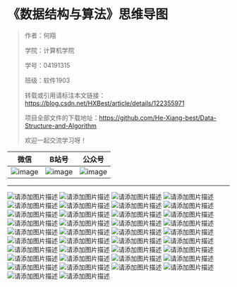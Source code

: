 # 《数据结构与算法》思维导图

> 作者：何翔 				 
>
> 学院：计算机学院
>
> 学号：04191315		 
>
> 班级：软件1903
>
> 转载或引用请标注本文链接：https://blog.csdn.net/HXBest/article/details/122355971
>
> 项目全部文件的下载地址：https://github.com/He-Xiang-best/Data-Structure-and-Algorithm
>
> 欢迎一起交流学习呀！

| 微信                                                         | B站号                                                        | 公众号                                                       |
| ------------------------------------------------------------ | ------------------------------------------------------------ | ------------------------------------------------------------ |
| ![image](https://img-blog.csdnimg.cn/img_convert/cece57138556f8ebe17ea8521e3114e1.png) | ![image](https://img-blog.csdnimg.cn/img_convert/96321ca49ce798da3095c0cb4c2bcafa.png) | ![image](https://img-blog.csdnimg.cn/img_convert/4488f9f9de1c18bb21c82f5657598d0d.png) |

---



![请添加图片描述](https://img-blog.csdnimg.cn/8deb386dece54601827db9526d2c69a7.png?x-oss-process=image/watermark,type_d3F5LXplbmhlaQ,shadow_50,text_Q1NETiBA5bCP5L2V5a2m6ZW_,size_20,color_FFFFFF,t_70,g_se,x_16)
![请添加图片描述](https://img-blog.csdnimg.cn/6625b3235a554e5aa24d9ead9123dced.png?x-oss-process=image/watermark,type_d3F5LXplbmhlaQ,shadow_50,text_Q1NETiBA5bCP5L2V5a2m6ZW_,size_20,color_FFFFFF,t_70,g_se,x_16)
![请添加图片描述](https://img-blog.csdnimg.cn/bf0937b7e1b2409d89013f5c6a3b6e10.png?x-oss-process=image/watermark,type_d3F5LXplbmhlaQ,shadow_50,text_Q1NETiBA5bCP5L2V5a2m6ZW_,size_20,color_FFFFFF,t_70,g_se,x_16)
![请添加图片描述](https://img-blog.csdnimg.cn/7673bfa25a54413d931263d81beac880.png?x-oss-process=image/watermark,type_d3F5LXplbmhlaQ,shadow_50,text_Q1NETiBA5bCP5L2V5a2m6ZW_,size_20,color_FFFFFF,t_70,g_se,x_16)
![请添加图片描述](https://img-blog.csdnimg.cn/521439913e3a4b43accb14e5e699c7fd.png?x-oss-process=image/watermark,type_d3F5LXplbmhlaQ,shadow_50,text_Q1NETiBA5bCP5L2V5a2m6ZW_,size_20,color_FFFFFF,t_70,g_se,x_16)
![请添加图片描述](https://img-blog.csdnimg.cn/2f7fda5868d542f3baad9cfe03f11260.png?x-oss-process=image/watermark,type_d3F5LXplbmhlaQ,shadow_50,text_Q1NETiBA5bCP5L2V5a2m6ZW_,size_20,color_FFFFFF,t_70,g_se,x_16)
![请添加图片描述](https://img-blog.csdnimg.cn/f7d3a7375921462483344254236b3cb9.png?x-oss-process=image/watermark,type_d3F5LXplbmhlaQ,shadow_50,text_Q1NETiBA5bCP5L2V5a2m6ZW_,size_20,color_FFFFFF,t_70,g_se,x_16)
![请添加图片描述](https://img-blog.csdnimg.cn/092245b50a204f35887f4efada922675.png?x-oss-process=image/watermark,type_d3F5LXplbmhlaQ,shadow_50,text_Q1NETiBA5bCP5L2V5a2m6ZW_,size_20,color_FFFFFF,t_70,g_se,x_16)
![请添加图片描述](https://img-blog.csdnimg.cn/33ba4ed3b50c4547baa99039fa1b7b2d.png?x-oss-process=image/watermark,type_d3F5LXplbmhlaQ,shadow_50,text_Q1NETiBA5bCP5L2V5a2m6ZW_,size_20,color_FFFFFF,t_70,g_se,x_16)
![请添加图片描述](https://img-blog.csdnimg.cn/9e3e79e9975a49e7a36a75b09a531b08.png?x-oss-process=image/watermark,type_d3F5LXplbmhlaQ,shadow_50,text_Q1NETiBA5bCP5L2V5a2m6ZW_,size_20,color_FFFFFF,t_70,g_se,x_16)
![请添加图片描述](https://img-blog.csdnimg.cn/36941d69eb4b42f891cf398e635f4779.png?x-oss-process=image/watermark,type_d3F5LXplbmhlaQ,shadow_50,text_Q1NETiBA5bCP5L2V5a2m6ZW_,size_20,color_FFFFFF,t_70,g_se,x_16)
![请添加图片描述](https://img-blog.csdnimg.cn/4dcb5df1766e4c9786c353820bb6c604.png?x-oss-process=image/watermark,type_d3F5LXplbmhlaQ,shadow_50,text_Q1NETiBA5bCP5L2V5a2m6ZW_,size_20,color_FFFFFF,t_70,g_se,x_16)
![请添加图片描述](https://img-blog.csdnimg.cn/9c4a0867605f455c98f87c445a786001.png?x-oss-process=image/watermark,type_d3F5LXplbmhlaQ,shadow_50,text_Q1NETiBA5bCP5L2V5a2m6ZW_,size_20,color_FFFFFF,t_70,g_se,x_16)
![请添加图片描述](https://img-blog.csdnimg.cn/fa760587972a4e9389273b23fae8a774.png?x-oss-process=image/watermark,type_d3F5LXplbmhlaQ,shadow_50,text_Q1NETiBA5bCP5L2V5a2m6ZW_,size_20,color_FFFFFF,t_70,g_se,x_16)
![请添加图片描述](https://img-blog.csdnimg.cn/14a804126a0b4d8786952d7a143c4b1c.png?x-oss-process=image/watermark,type_d3F5LXplbmhlaQ,shadow_50,text_Q1NETiBA5bCP5L2V5a2m6ZW_,size_20,color_FFFFFF,t_70,g_se,x_16)
![请添加图片描述](https://img-blog.csdnimg.cn/63108b17c1e44156a6a7a35ba24441df.png?x-oss-process=image/watermark,type_d3F5LXplbmhlaQ,shadow_50,text_Q1NETiBA5bCP5L2V5a2m6ZW_,size_20,color_FFFFFF,t_70,g_se,x_16)
![请添加图片描述](https://img-blog.csdnimg.cn/c4c197a82a744489b3ade45b34af3cf1.png?x-oss-process=image/watermark,type_d3F5LXplbmhlaQ,shadow_50,text_Q1NETiBA5bCP5L2V5a2m6ZW_,size_20,color_FFFFFF,t_70,g_se,x_16)
![请添加图片描述](https://img-blog.csdnimg.cn/52a63dd102804b8f929563ae2d1d2862.png?x-oss-process=image/watermark,type_d3F5LXplbmhlaQ,shadow_50,text_Q1NETiBA5bCP5L2V5a2m6ZW_,size_20,color_FFFFFF,t_70,g_se,x_16)
![请添加图片描述](https://img-blog.csdnimg.cn/c8ff0cc514cd4b749620a6dd92b4843a.png?x-oss-process=image/watermark,type_d3F5LXplbmhlaQ,shadow_50,text_Q1NETiBA5bCP5L2V5a2m6ZW_,size_20,color_FFFFFF,t_70,g_se,x_16)
![请添加图片描述](https://img-blog.csdnimg.cn/2fb7c3b71b184596a278a35b4e2d2deb.png?x-oss-process=image/watermark,type_d3F5LXplbmhlaQ,shadow_50,text_Q1NETiBA5bCP5L2V5a2m6ZW_,size_20,color_FFFFFF,t_70,g_se,x_16)
![请添加图片描述](https://img-blog.csdnimg.cn/91dab4b9fb464a458287b7d62261cce4.png?x-oss-process=image/watermark,type_d3F5LXplbmhlaQ,shadow_50,text_Q1NETiBA5bCP5L2V5a2m6ZW_,size_20,color_FFFFFF,t_70,g_se,x_16)
![请添加图片描述](https://img-blog.csdnimg.cn/f64d916a24c14484a3378f1ece9f0752.png?x-oss-process=image/watermark,type_d3F5LXplbmhlaQ,shadow_50,text_Q1NETiBA5bCP5L2V5a2m6ZW_,size_20,color_FFFFFF,t_70,g_se,x_16)
![请添加图片描述](https://img-blog.csdnimg.cn/e1d8cf09beda490cba0c3cbd489133e9.png?x-oss-process=image/watermark,type_d3F5LXplbmhlaQ,shadow_50,text_Q1NETiBA5bCP5L2V5a2m6ZW_,size_20,color_FFFFFF,t_70,g_se,x_16)
![请添加图片描述](https://img-blog.csdnimg.cn/39621a37f7d443b8a5cf1f7ba828fc90.png?x-oss-process=image/watermark,type_d3F5LXplbmhlaQ,shadow_50,text_Q1NETiBA5bCP5L2V5a2m6ZW_,size_20,color_FFFFFF,t_70,g_se,x_16)
![请添加图片描述](https://img-blog.csdnimg.cn/0a9c8b222bf846caa7d4f9199995f7cb.png?x-oss-process=image/watermark,type_d3F5LXplbmhlaQ,shadow_50,text_Q1NETiBA5bCP5L2V5a2m6ZW_,size_20,color_FFFFFF,t_70,g_se,x_16)
![请添加图片描述](https://img-blog.csdnimg.cn/709bee292db8464e95d4fd838ae3019c.png?x-oss-process=image/watermark,type_d3F5LXplbmhlaQ,shadow_50,text_Q1NETiBA5bCP5L2V5a2m6ZW_,size_20,color_FFFFFF,t_70,g_se,x_16)
![请添加图片描述](https://img-blog.csdnimg.cn/40de21aa042f4e0586780943ef38ff79.png?x-oss-process=image/watermark,type_d3F5LXplbmhlaQ,shadow_50,text_Q1NETiBA5bCP5L2V5a2m6ZW_,size_20,color_FFFFFF,t_70,g_se,x_16)
![请添加图片描述](https://img-blog.csdnimg.cn/a3f0db32c66f4c1da74555e99ef33fd2.png?x-oss-process=image/watermark,type_d3F5LXplbmhlaQ,shadow_50,text_Q1NETiBA5bCP5L2V5a2m6ZW_,size_20,color_FFFFFF,t_70,g_se,x_16)
![请添加图片描述](https://img-blog.csdnimg.cn/93edde626fc04c49bc5b5109ecef0a68.png?x-oss-process=image/watermark,type_d3F5LXplbmhlaQ,shadow_50,text_Q1NETiBA5bCP5L2V5a2m6ZW_,size_20,color_FFFFFF,t_70,g_se,x_16)
![请添加图片描述](https://img-blog.csdnimg.cn/aa13f73e94f7440b925df3a7bd8dab8e.png?x-oss-process=image/watermark,type_d3F5LXplbmhlaQ,shadow_50,text_Q1NETiBA5bCP5L2V5a2m6ZW_,size_20,color_FFFFFF,t_70,g_se,x_16)
![请添加图片描述](https://img-blog.csdnimg.cn/efbd293c3cda43db93add36763656d0a.png?x-oss-process=image/watermark,type_d3F5LXplbmhlaQ,shadow_50,text_Q1NETiBA5bCP5L2V5a2m6ZW_,size_20,color_FFFFFF,t_70,g_se,x_16)
![请添加图片描述](https://img-blog.csdnimg.cn/a176cff2ea1e4351a66f94621fb5ef78.png?x-oss-process=image/watermark,type_d3F5LXplbmhlaQ,shadow_50,text_Q1NETiBA5bCP5L2V5a2m6ZW_,size_20,color_FFFFFF,t_70,g_se,x_16)
![请添加图片描述](https://img-blog.csdnimg.cn/93659174ae514248b40bfbbbadb0f9ff.png?x-oss-process=image/watermark,type_d3F5LXplbmhlaQ,shadow_50,text_Q1NETiBA5bCP5L2V5a2m6ZW_,size_20,color_FFFFFF,t_70,g_se,x_16)
![请添加图片描述](https://img-blog.csdnimg.cn/b0af9b8ecf774da092e380b3af7174ca.png?x-oss-process=image/watermark,type_d3F5LXplbmhlaQ,shadow_50,text_Q1NETiBA5bCP5L2V5a2m6ZW_,size_20,color_FFFFFF,t_70,g_se,x_16)
![请添加图片描述](https://img-blog.csdnimg.cn/8e3b9dd697334783844014c2b39c8bbb.png?x-oss-process=image/watermark,type_d3F5LXplbmhlaQ,shadow_50,text_Q1NETiBA5bCP5L2V5a2m6ZW_,size_20,color_FFFFFF,t_70,g_se,x_16)
![请添加图片描述](https://img-blog.csdnimg.cn/3f0c1c35c1a642879ab36d9195f724e9.png?x-oss-process=image/watermark,type_d3F5LXplbmhlaQ,shadow_50,text_Q1NETiBA5bCP5L2V5a2m6ZW_,size_20,color_FFFFFF,t_70,g_se,x_16)
![请添加图片描述](https://img-blog.csdnimg.cn/97cd8448737e474c82ae85a0e72c2e57.png?x-oss-process=image/watermark,type_d3F5LXplbmhlaQ,shadow_50,text_Q1NETiBA5bCP5L2V5a2m6ZW_,size_20,color_FFFFFF,t_70,g_se,x_16)
![请添加图片描述](https://img-blog.csdnimg.cn/a974eaf495494c7fa5cbf21a49f0f9a6.png?x-oss-process=image/watermark,type_d3F5LXplbmhlaQ,shadow_50,text_Q1NETiBA5bCP5L2V5a2m6ZW_,size_20,color_FFFFFF,t_70,g_se,x_16)